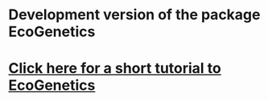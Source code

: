 # Development version of the package EcoGenetics

# [Click here for a short tutorial to EcoGenetics](https://github.com/leandroroser/EcoGenetics-Tutorial)
